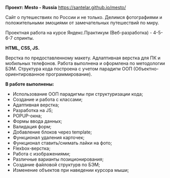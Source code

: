 **Проект: Меsto - Russia**
https://santelar.github.io/mesto/

Сайт о путешествиях по России и не только. Делимся фотографиями и положительными эмоциями от замечательных путешествий по миру.

Проектная работа на курсе Яндекс.Практикум (Веб-разработка) -
4-5-6-7 спринты.

**HTML, CSS, JS.**

Верстка по предоставленному макету. Адлаптивная верстка для ПК и мобильных телефонов.
Работа выполнена и оформлена по методологии БЭМ.
Структура кода построена с учетом парадигм ООП (Объектно-ориентированное программирование).

**В работе выполнены:**
 * Использование ООП парадигмы при структуризации кода;
 * Создание и работа с классами;
 * Адаптивная верстка;
 * Разработка на JS;
 * POPUP-окна;
 * Формы ввода данных;
 * Валидация форм;
 * Добавление блоков через template;
 * Функционал удаления карточек;
 * Функционал ставить/снимать лайки на фото;
 * Flexbox-верстка;
 * Работа с изображениями;
 * Различные варианты позиционирования;
 * Создание файловой структурв по БЭМ;
 * Изменение объектов при наведении курсора мыши;
